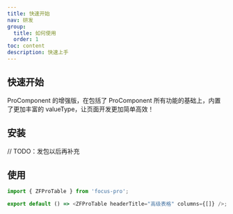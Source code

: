 ```yaml
---
title: 快速开始
nav: 研发
group:
  title: 如何使用
  order: 1
toc: content
description: 快速上手
---
```


## 快速开始

ProComponent 的增强版，在包括了 ProComponent 所有功能的基础上，内置了更加丰富的 valueType，让页面开发更加简单高效！

## 安装

// TODO：发包以后再补充

## 使用

```js | pure{1}
import { ZFProTable } from 'focus-pro';

export default () => <ZFProTable headerTitle="高级表格" columns={[]} />;
```
